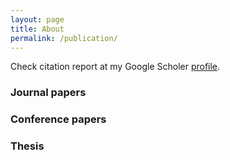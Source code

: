 ```yaml
---
layout: page
title: About
permalink: /publication/
---
```


Check citation report at my Google Scholer [profile](https://scholar.google.com/citations?user=X5-zCpEAAAAJ&hl=en).


### Journal papers

### Conference papers

### Thesis
